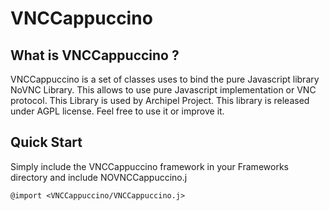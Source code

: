 # VNCCappuccino

## What is VNCCappuccino ?

VNCCappuccino is a set of classes uses to bind the pure Javascript library 
NoVNC Library. This allows to use pure Javascript implementation or VNC protocol. 
This Library is used by Archipel Project. This library is released under AGPL license. Feel 
free to use it or improve it.

## Quick Start

Simply include the VNCCappuccino framework in your Frameworks directory and include NOVNCCappuccino.j

	@import <VNCCappuccino/VNCCappuccino.j>
